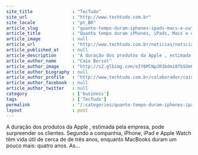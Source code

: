 ```yaml
---
site_title               : "TecTudo"
site_url                 : "http://www.techtudo.com.br"
site_locale              : "pt_BR"
article_slug             : "quanto-tempo-duram-iphones-ipads-macs-e-outros-produtos-da-apple"
article_title            : "Quanto tempo duram iPhones, iPads, Macs e outros produtos da Apple?"
article_image            : null
article_url              : "http://www.techtudo.com.br/noticias/noticia/2016/04/apple-estima-duracao-de-seus-produtos-entenda.html"
article_published_at     : null
article_description      : "A duração dos produtos da Apple , estimada pela empresa, pode surpreender os clientes. Segundo a companhia, iPhone, iPad e Apple Watch têm vida útil de cerca de de três anos, enquanto MacBooks duram um pouco mais: quatro anos. As..."
article_author_name      : "Caio Bersot"
article_author_image     : "http://s2.glbimg.com/eIY6MlNpJR3bdmi8fbSOmQDdbpM=/30x30/s2.glbimg.com/XjYgQmBcucn7R-768yhmMEV93bg=/0x0:624x624/140x140/s.glbimg.com/po/tt2/f/original/2015/01/29/caio_bersot.jpg"
article_author_biography : null
article_author_profile   : "http://www.techtudo.com.br/colaborador/caio-bersot.html"
article_author_facebook  : null
article_author_twitter   : null
category                 : ['business']
tags                     : ['TecTudo']
permalink                : "/:categories/quanto-tempo-duram-iphones-ipads-macs-e-outros-produtos-da-apple/"
layout                   : post
---
```


A duração dos produtos da Apple , estimada pela empresa, pode surpreender os clientes. Segundo a companhia, iPhone, iPad e Apple Watch têm vida útil de cerca de de três anos, enquanto MacBooks duram um pouco mais: quatro anos. As...
